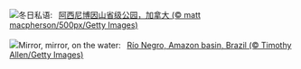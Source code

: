 ![](https://www.bing.com/th?id=OHR.AssiniboineProvincialPark_ZH-CN2270275151_UHD.jpg&w=1000)冬日私语:&nbsp;&ensp;[阿西尼博因山省级公园，加拿大 (© matt macpherson/500px/Getty Images)](https://www.bing.com/th?id=OHR.AssiniboineProvincialPark_ZH-CN2270275151_UHD.jpg)
<br><br/>
![](https://www.bing.com/th?id=OHR.RioNegro_EN-US4106999854_UHD.jpg&w=1000)Mirror, mirror, on the water:&nbsp;&ensp;[Río Negro, Amazon basin, Brazil (© Timothy Allen/Getty Images)](https://www.bing.com/th?id=OHR.RioNegro_EN-US4106999854_UHD.jpg)
<br><br/>
